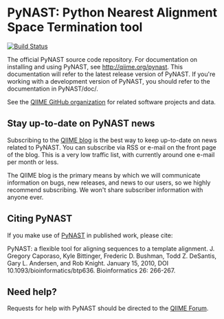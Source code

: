 PyNAST: Python Nearest Alignment Space Termination tool
=======================================================

[![Build Status](http://ci.qiime.org/job/PyNAST/badge/icon)](http://ci.qiime.org/job/PyNAST/)

The official PyNAST source code repository. For documentation on installing and using PyNAST, see http://qiime.org/pynast. This documentation will refer to the latest release version of PyNAST. If you're working with a development version of PyNAST, you should refer to the documentation in PyNAST/doc/.

See the [QIIME GitHub organization](https://github.com/qiime) for related software projects and data.

Stay up-to-date on PyNAST news
------------------------------
Subscribing to the [QIIME blog](http://qiime.wordpress.com) is the best way to keep up-to-date on news related to PyNAST. You can subscribe via RSS or e-mail on the front page of the blog. This is a very low traffic list, with currently around one e-mail per month or less.

The QIIME blog is the primary means by which we will communicate information on bugs, new releases, and news to our users, so we highly recommend subscribing. We won't share subscriber information with anyone ever.

Citing PyNAST
-------------
If you make use of [PyNAST](http://qiime.org/pynast) in published work, please cite:

PyNAST: a flexible tool for aligning sequences to a template alignment.
J. Gregory Caporaso, Kyle Bittinger, Frederic D. Bushman, Todd Z. DeSantis, Gary L. Andersen, and Rob Knight. 
January 15, 2010, DOI 10.1093/bioinformatics/btp636. Bioinformatics 26: 266-267.

Need help?
----------
Requests for help with PyNAST should be directed to the [QIIME Forum](http://forum.qiime.org).
